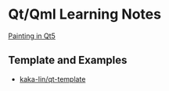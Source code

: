 # Qt/Qml Learning Notes

[Painting in Qt5](paint_system/README.md)

## Template and Examples

- [kaka-lin/qt-template](https://github.com/kaka-lin/qt-template)
